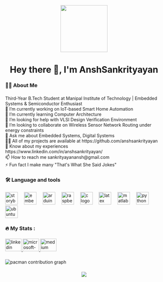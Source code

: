 <div align="center">
  <img height="150" src="https://media1.giphy.com/media/v1.Y2lkPTc5MGI3NjExbnh1aDNkbG0zMGdhd3p0ajE3NGEyNmllaTdmNmM5eDZnZjB1NHB5YyZlcD12MV9pbnRlcm5hbF9naWZfYnlfaWQmY3Q9Zw/doXBzUFJRxpaUbuaqz/giphy.gif"  />
</div>

###

<h1 align="center">Hey there 👋, I'm AnshSankrityayan</h1>

###

<h3 align="left">👩‍💻  About Me</h3>

###

<p align="left">Third-Year B.Tech Student at Manipal Institute of Technology | Embedded Systems & Semiconductor Enthusiast<br>🔭 I’m currently working on IoT-based Smart Home Automation<br>🌱 I’m currently learning Computer Architecture<br>🤝 I’m looking for help with VLSI Design Verification Environment<br>👯 I’m looking to collaborate on Wireless Sensor Network Routing under energy constraints<br>💬 Ask me about Embedded Systems, Digital Systems<br>👨‍💻 All of my projects are available at https://github.com/anshsankrityayan<br>📄 Know about my experiences https://www.linkedin.com/in/anshsankrityayan/<br>📫 How to reach me sankrityayanansh@gmail.com<br>⚡ Fun fact I make many "That's What She Said Jokes"</p>

###

<h3 align="left">🛠 Language and tools</h3>

###

<div align="left">
  <img src="https://cdn.jsdelivr.net/gh/devicons/devicon/icons/storybook/storybook-original.svg" height="40" alt="storybook logo"  />
  <img width="12" />
  <img src="https://cdn.jsdelivr.net/gh/devicons/devicon/icons/embeddedc/embeddedc-original.svg" height="40" alt="embeddedc logo"  />
  <img width="12" />
  <img src="https://cdn.jsdelivr.net/gh/devicons/devicon/icons/arduino/arduino-original.svg" height="40" alt="arduino logo"  />
  <img width="12" />
  <img src="https://cdn.jsdelivr.net/gh/devicons/devicon/icons/raspberrypi/raspberrypi-original.svg" height="40" alt="raspberrypi logo"  />
  <img width="12" />
  <img src="https://cdn.jsdelivr.net/gh/devicons/devicon/icons/c/c-original.svg" height="40" alt="c logo"  />
  <img width="12" />
  <img src="https://cdn.jsdelivr.net/gh/devicons/devicon/icons/latex/latex-original.svg" height="40" alt="latex logo"  />
  <img width="12" />
  <img src="https://cdn.jsdelivr.net/gh/devicons/devicon/icons/matlab/matlab-original.svg" height="40" alt="matlab logo"  />
  <img width="12" />
  <img src="https://cdn.jsdelivr.net/gh/devicons/devicon/icons/python/python-original.svg" height="40" alt="python logo"  />
  <img width="12" />
  <img src="https://cdn.jsdelivr.net/gh/devicons/devicon/icons/ubuntu/ubuntu-plain.svg" height="40" alt="ubuntu logo"  />
</div>

###

<h3 align="left">🔥   My Stats :</h3>

###

<div align="left">
  <a href="https://www.linkedin.com/in/anshsankrityayan/" target="_blank">
    <img src="https://raw.githubusercontent.com/maurodesouza/profile-readme-generator/master/src/assets/icons/social/linkedin/default.svg" width="52" height="40" alt="linkedin logo"  />
  </a>
  <a href="ansh5.mitmpl2022@learner.manipal.edu" target="_blank">
    <img src="https://raw.githubusercontent.com/maurodesouza/profile-readme-generator/master/src/assets/icons/social/microsoft-outlook/default.svg" width="52" height="40" alt="microsoft-outlook logo"  />
  </a>
  <a href="@sankrityayanansh" target="_blank">
    <img src="https://raw.githubusercontent.com/maurodesouza/profile-readme-generator/master/src/assets/icons/social/medium/default.svg" width="52" height="40" alt="medium logo"  />
  </a>
</div>

###

<picture>
  <source media="(prefers-color-scheme: dark)" srcset="https://raw.githubusercontent.com/AnshSankrityayan/AnshSankrityayan/output/pacman-contribution-graph-dark.svg">
  <source media="(prefers-color-scheme: light)" srcset="https://raw.githubusercontent.com/AnshSankrityayan/AnshSankrityayan/output/pacman-contribution-graph.svg">
  <img alt="pacman contribution graph" src="https://raw.githubusercontent.com/AnshSankrityayan/AnshSankrityayan/output/pacman-contribution-graph.svg">
</picture>

###

<div align="center">
  <img src="https://profile-counter.glitch.me/AnshSankrityayan/count.svg?"  />
</div>

###
